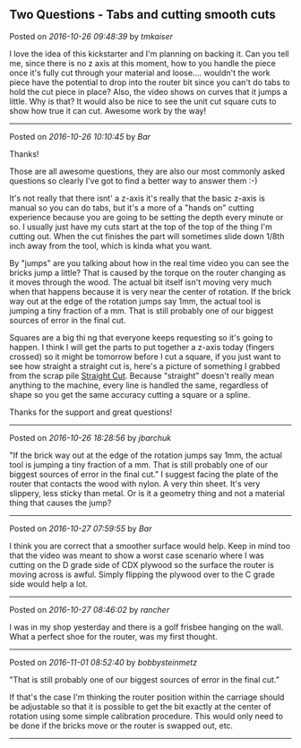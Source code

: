 ## Two Questions - Tabs and cutting smooth cuts
Posted on *2016-10-26 09:48:39* by *tmkaiser*

I love the idea of this kickstarter and I'm planning on backing it.  Can you tell me, since there is no z axis at this moment, how to you handle the piece once it's fully cut through your material and loose.... wouldn't the work piece have the potential to drop into the router bit since you can't do tabs to hold the cut piece in place?  Also, the video shows on curves that it jumps a little.  Why is that?  It would also be nice to see the unit cut square cuts to show how true it can cut.  Awesome work by the way!

---

Posted on *2016-10-26 10:10:45* by *Bar*

Thanks!

Those are all awesome questions, they are also our most commonly asked questions so clearly I've got to find a better way to answer them :-)

It's not really that there isnt' a z-axis it's really that the basic z-axis is manual so you can do tabs, but it's a more of a "hands on" cutting experience because you are going to be setting the depth every minute or so. I usually just have my cuts start at the top of the top of the thing I'm cutting out. When the cut finishes the part will sometimes slide down 1/8th inch away from the tool, which is kinda what you want. 

By "jumps" are you talking about how in the real time video you can see the bricks jump a little? That is caused by the torque on the router changing as it moves through the wood. The actual bit itself isn't moving very much when that happens because it is very near the center of rotation. If the brick way out at the edge of the rotation jumps say 1mm, the actual tool is jumping a tiny fraction of a mm. That is still probably one of our biggest sources of error in the final cut. 

Squares are a big thi ng that everyone keeps requesting so it's going to happen. I think I will get the parts to put together a z-axis today (fingers crossed) so it might be tomorrow before I cut a square, if you just want to see how straight a straight cut is, here's a picture of something I grabbed from the scrap pile  [Straight Cut](//muut.com/u/maslowcnc/s2/:maslowcnc:TfRs:straightcut.jpg.jpg). Because "straight" doesn't really mean anything to the machine, every line is handled the same, regardless of shape so you get the same accuracy cutting a square or a spline.

Thanks for the support and great questions!

---

Posted on *2016-10-26 18:28:56* by *jbarchuk*

"If the brick way out at the edge of the rotation jumps say 1mm, the actual tool is jumping a tiny fraction of a mm. That is still probably one of our biggest sources of error in the final cut."
I suggest facing the plate of the router that contacts the wood with nylon. A very thin sheet. It's very slippery, less sticky than metal.
Or is it a geometry thing and not a material thing that causes the jump?

---

Posted on *2016-10-27 07:59:55* by *Bar*

I think you are correct that a smoother surface would help. Keep in mind too that the video was meant to show a worst case scenario where I was cutting on the D grade side of CDX plywood so the surface the router is moving across is awful. Simply flipping the plywood over to the C grade side would help a lot.

---

Posted on *2016-10-27 08:46:02* by *rancher*

I was in my shop yesterday and there is a golf frisbee hanging on the wall.  What a perfect shoe for the router, was my first thought.

---

Posted on *2016-11-01 08:52:40* by *bobbysteinmetz*

"That is still probably one of our biggest sources of error in the final cut.”

If that's the case I'm thinking the router position within the carriage should be adjustable so that it is possible to get the bit exactly at the center of rotation using some simple calibration procedure. This would only need to be done if the bricks move or the router is swapped out, etc.

---

